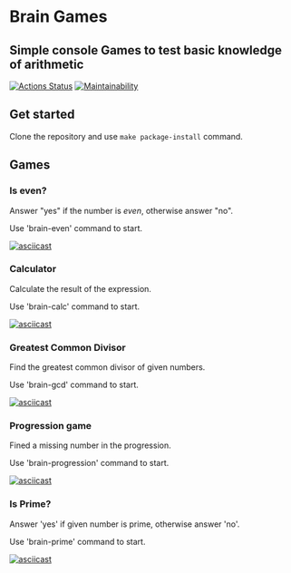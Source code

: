# Brain Games

## Simple console Games to test basic knowledge of arithmetic

[![Actions Status](https://github.com/ErKir/python-project-49/workflows/hexlet-check/badge.svg)](https://github.com/ErKir/python-project-49/actions) [![Maintainability](https://api.codeclimate.com/v1/badges/320e4f8dba53bccba4d3/maintainability)](https://codeclimate.com/github/ErKir/python-project-49/maintainability)

## Get started

Clone the repository and use `make package-install` command.

## Games

### Is even?

Answer "yes" if the number is *even*, otherwise answer "no".

Use 'brain-even' command to start.

[![asciicast](https://asciinema.org/a/MBYq4CtaxhIz87gV5kXs7b5P6.svg)](https://asciinema.org/a/MBYq4CtaxhIz87gV5kXs7b5P6)

### Calculator

Calculate the result of the expression.

Use 'brain-calc' command to start.

[![asciicast](https://asciinema.org/a/0sLcYVL3RLCtl1LrDYI9364lH.svg)](https://asciinema.org/a/0sLcYVL3RLCtl1LrDYI9364lH)

### Greatest Common Divisor

Find the greatest common divisor of given numbers.

Use 'brain-gcd' command to start.

[![asciicast](https://asciinema.org/a/gGlHcc3qGfc95JQ77Jgf1x7LR.svg)](https://asciinema.org/a/gGlHcc3qGfc95JQ77Jgf1x7LR)

### Progression game

Fined a missing number in the progression.

Use 'brain-progression' command to start.

[![asciicast](https://asciinema.org/a/K3tad9qzp5QnAGntnTKfa9nPn.svg)](https://asciinema.org/a/K3tad9qzp5QnAGntnTKfa9nPn)

### Is Prime?

Answer 'yes' if given number is prime, otherwise answer 'no'.

Use 'brain-prime' command to start.

[![asciicast](https://asciinema.org/a/r5EEes9X364FZNYfhne34YTcy.svg)](https://asciinema.org/a/r5EEes9X364FZNYfhne34YTcy)
